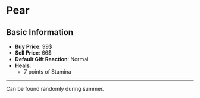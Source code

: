 # Pear

## Basic Information

- **Buy Price**: 99$
- **Sell Price**: 66$
- **Default Gift Reaction**: Normal
- **Heals**:
  - 7 points of Stamina
  
---
Can be found randomly during summer.

